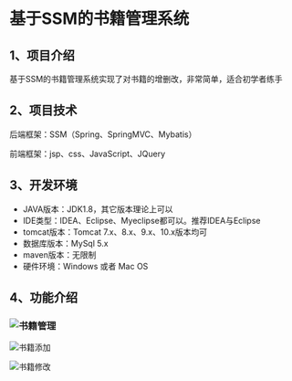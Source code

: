 # 基于SSM的书籍管理系统



## 1、项目介绍

基于SSM的书籍管理系统实现了对书籍的增删改，非常简单，适合初学者练手


## 2、项目技术

后端框架：SSM（Spring、SpringMVC、Mybatis）

前端框架：jsp、css、JavaScript、JQuery

## 3、开发环境

- JAVA版本：JDK1.8，其它版本理论上可以
- IDE类型：IDEA、Eclipse、Myeclipse都可以。推荐IDEA与Eclipse
- tomcat版本：Tomcat 7.x、8.x、9.x、10.x版本均可
- 数据库版本：MySql 5.x
- maven版本：无限制
- 硬件环境：Windows 或者 Mac OS


## 4、功能介绍

### ![书籍管理](https://project-images-1256969109.cos.ap-chongqing.myqcloud.com/Typora-Images/202206010007427.jpg)

![书籍添加](https://project-images-1256969109.cos.ap-chongqing.myqcloud.com/Typora-Images/202206010007131.jpg)

![书籍修改](https://project-images-1256969109.cos.ap-chongqing.myqcloud.com/Typora-Images/202206010007286.jpg)


